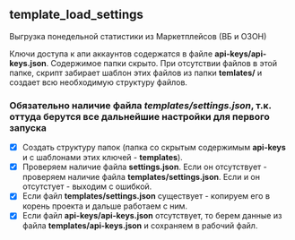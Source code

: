 ## template_load_settings
Выгрузка понедельной статистики из Маркетплейсов (ВБ и ОЗОН)

Ключи доступа к апи аккаунтов содержатся в файле **api-keys/api-keys.json**. Содержимое папки скрыто. При отсутствии файлов в этой папке, скрипт забирает шаблон этих файлов из папки **temlates/** и создает всю необходимую структуру файлов.

### Обязательно наличие файла *templates/settings.json*, т.к. оттуда берутся все дальнейшие настройки для первого запуска ###

- [x] Создать структуру папок (папка со скрытым содержимым **api-keys** и с шаблонами этих ключей - **templates**).
- [x] Проверяем наличие файла **settings.json**. Если он отсутствует - проверяем наличие файла **templates/settings.json**. Если и он отсутстует - выходим с ошибкой.
- [x] Если файл **templates/settings.json** существует - копируем его в корень проекта и дальше работаем с ним.
- [x] Если файл **api-keys/api-keys.json** отсутствует, то берем данные из файла **templates/api-keys.json** и сохраняем в рабочий файл.
